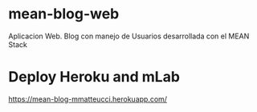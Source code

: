 # mean-blog-web
Aplicacion Web. Blog con manejo de Usuarios desarrollada con el MEAN Stack

# Deploy Heroku and mLab
https://mean-blog-mmatteucci.herokuapp.com/
